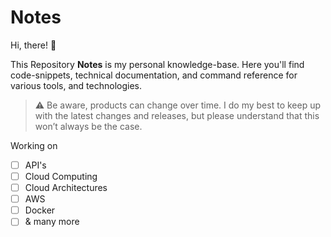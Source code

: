 # Notes

Hi, there! 👋

This Repository **Notes** is my personal knowledge-base. Here you'll find code-snippets, technical documentation, and command reference for various tools, and technologies.

> :warning: Be aware, products can change over time. I do my best to keep up with the latest changes and releases, but please understand that this won’t always be the case.

Working on
- [ ] API's
- [ ] Cloud Computing
- [ ] Cloud Architectures
- [ ] AWS
- [ ] Docker
- [ ] & many more